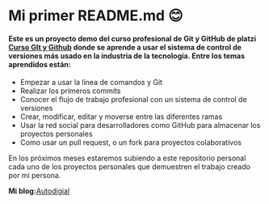 # Mi primer README.md 😊

#### Este es un proyecto demo del curso profesional de Git y GitHub de platzi [Curso GIt y Github](https://platzi.com/cursos/git-github/ "Curso GIt y Github") donde se aprende a usar el sistema de control de versiones más usado en la industria de la tecnología. Entre los temas aprendidos están:
* Empezar a usar la linea de comandos y Git 
* Realizar los primeros commits 
*  Conocer el flujo de trabajo profesional con un sistema de control de versiones
* Crear, modificar, editar y moverse entre las diferentes ramas 
*  Usar la red social para desarrolladores como GitHub para almacenar los proyectos personales
*  Como usar un pull request, o un fork para proyectos colaborativos

En los próximos meses estaremos subiendo a este repositorio personal cada uno de los proyectos personales que demuestren el trabajo creado por mi persona.

**Mi blog:**[Autodigial](https://www.facebook.com/AutoDigital-108078570980305:// "Autodigial")
